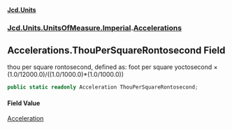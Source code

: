 #### [Jcd.Units](index.md 'index')
### [Jcd.Units.UnitsOfMeasure.Imperial](Jcd.Units.UnitsOfMeasure.Imperial.md 'Jcd.Units.UnitsOfMeasure.Imperial').[Accelerations](Accelerations.md 'Jcd.Units.UnitsOfMeasure.Imperial.Accelerations')

## Accelerations.ThouPerSquareRontosecond Field

thou per square rontosecond, defined as: foot per square yoctosecond × (1.0/12000.0)/((1.0/1000.0)*(1.0/1000.0))

```csharp
public static readonly Acceleration ThouPerSquareRontosecond;
```

#### Field Value
[Acceleration](Acceleration.md 'Jcd.Units.UnitTypes.Acceleration')
